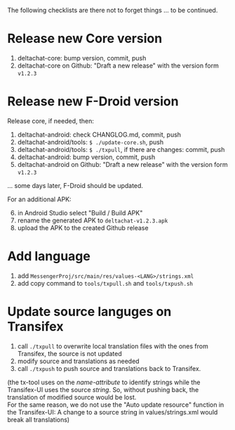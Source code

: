 
The following checklists are there not to forget things ... to be continued.


# Release new Core version

1. deltachat-core: bump version, commit, push
2. deltachat-core on Github: "Draft a new release" with the version form `v1.2.3`


# Release new F-Droid version

Release core, if needed, then:

1. deltachat-android: check CHANGLOG.md, commit, push
2. deltachat-android/tools: `$ ./update-core.sh`, push
3. deltachat-android/tools: `$ ./txpull`, if there are changes: commit, push
4. deltachat-android: bump version, commit, push
5. deltachat-android on Github: "Draft a new release" with the version form `v1.2.3`

... some days later, F-Droid should be updated.

For an additional APK:

6. in Android Studio select "Build / Build APK"
7. rename the generated APK to `deltachat-v1.2.3.apk`
8. upload the APK to the created Github release


# Add language

1. add `MessengerProj/src/main/res/values-<LANG>/strings.xml`
2. add copy command to `tools/txpull.sh` and `tools/txpush.sh`


# Update source languges on Transifex

1. call `./txpull` to overwrite local translation files with the ones from Transifex, the source is not updated
2. modify source and translations as needed
3. call `./txpush` to push source and translations back to Transifex.

(the tx-tool uses on the _name-attribute_ to identify strings while the Transifex-UI uses the source _string_.
So, without pushing back, the translation of modified source would be lost.  
For the same reason, we do not use the "Auto update resource" function in the Transifex-UI:
A change to a source string in values/strings.xml would break all translations)
